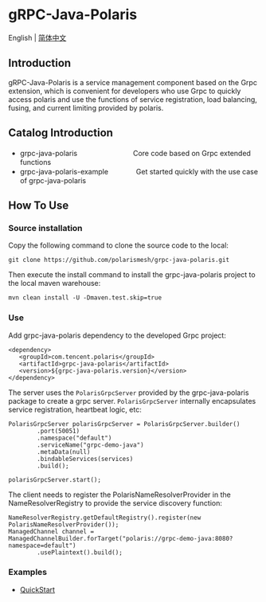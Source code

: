 # gRPC-Java-Polaris

English | [简体中文](./README-zh.md)

## Introduction

gRPC-Java-Polaris is a service management component based on the Grpc extension, which is convenient for developers who use Grpc to quickly access polaris and use the functions of service registration, load balancing, fusing, and current limiting provided by polaris.

## Catalog Introduction

- grpc-java-polaris　　　　　　　　Core code based on Grpc extended functions
- grpc-java-polaris-example　　　　Get started quickly with the use case of grpc-java-polaris

## How To Use

### Source installation

Copy the following command to clone the source code to the local:

```
git clone https://github.com/polarismesh/grpc-java-polaris.git
```

Then execute the install command to install the grpc-java-polaris project to the local maven warehouse:

```
mvn clean install -U -Dmaven.test.skip=true
```

### Use

Add grpc-java-polaris dependency to the developed Grpc project:
```
<dependency>
   <groupId>com.tencent.polaris</groupId>
   <artifactId>grpc-java-polaris</artifactId>
   <version>${grpc-java-polaris.version}</version>
</dependency>
```

The server uses the `PolarisGrpcServer` provided by the grpc-java-polaris package to create a grpc server. `PolarisGrpcServer` internally encapsulates service registration, heartbeat logic, etc:
```
PolarisGrpcServer polarisGrpcServer = PolarisGrpcServer.builder()
        .port(50051)
        .namespace("default")
        .serviceName("grpc-demo-java")
        .metaData(null)
        .bindableServices(services)
        .build();
        
polarisGrpcServer.start();
```

The client needs to register the PolarisNameResolverProvider in the NameResolverRegistry to provide the service discovery function:
```
NameResolverRegistry.getDefaultRegistry().register(new PolarisNameResolverProvider());
ManagedChannel channel = ManagedChannelBuilder.forTarget("polaris://grpc-demo-java:8080?namespace=default")
        .usePlaintext().build();
```

### Examples

- [QuickStart](./grpc-java-polaris-examples/quickstart-example)
